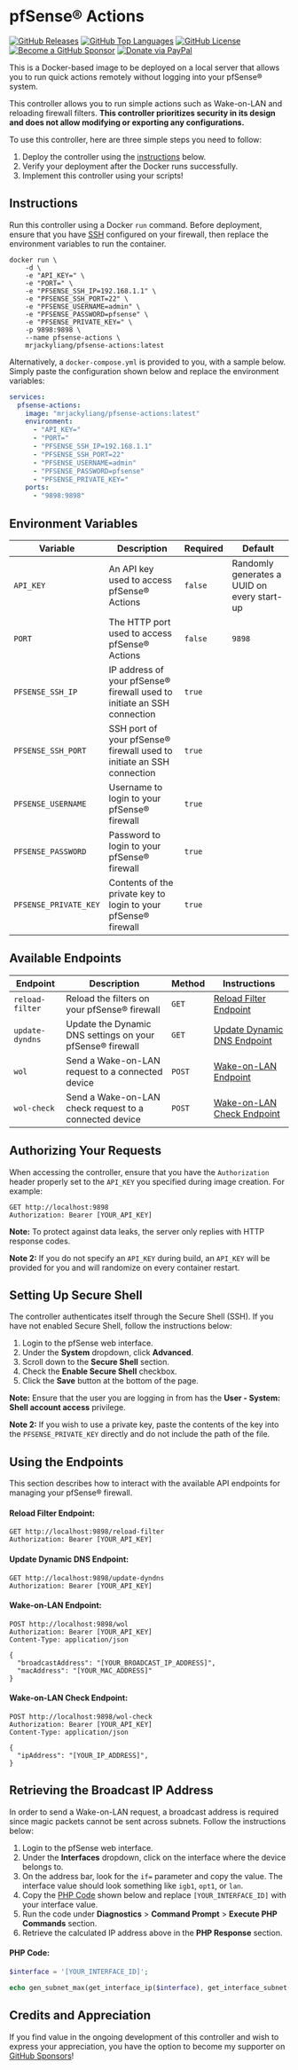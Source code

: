 pfSense® Actions
=================

[![GitHub Releases](https://img.shields.io/github/v/release/mrjackyliang/pfsense-actions?style=flat-square&logo=github&logoColor=%23ffffff&color=%23b25da6)](https://github.com/mrjackyliang/pfsense-actions/releases)
[![GitHub Top Languages](https://img.shields.io/github/languages/top/mrjackyliang/pfsense-actions?style=flat-square&logo=typescript&logoColor=%23ffffff&color=%236688c3)](https://github.com/mrjackyliang/pfsense-actions)
[![GitHub License](https://img.shields.io/github/license/mrjackyliang/pfsense-actions?style=flat-square&logo=googledocs&logoColor=%23ffffff&color=%2348a56a)](https://github.com/mrjackyliang/pfsense-actions/blob/main/LICENSE)
[![Become a GitHub Sponsor](https://img.shields.io/badge/github-sponsor-gray?style=flat-square&logo=githubsponsors&logoColor=%23ffffff&color=%23eaaf41)](https://github.com/sponsors/mrjackyliang)
[![Donate via PayPal](https://img.shields.io/badge/paypal-donate-gray?style=flat-square&logo=paypal&logoColor=%23ffffff&color=%23ce4a4a)](https://liang.nyc/paypal)

This is a Docker-based image to be deployed on a local server that allows you to run quick actions remotely without logging into your pfSense® system.

This controller allows you to run simple actions such as Wake-on-LAN and reloading firewall filters. __This controller prioritizes security in its design and does not allow modifying or exporting any configurations.__

To use this controller, here are three simple steps you need to follow:
1. Deploy the controller using the [instructions](#instructions) below.
2. Verify your deployment after the Docker runs successfully.
3. Implement this controller using your scripts!

## Instructions
Run this controller using a Docker `run` command. Before deployment, ensure that you have [SSH](#setting-up-secure-shell) configured on your firewall, then replace the environment variables to run the container.
```shell
docker run \
    -d \
    -e "API_KEY=" \
    -e "PORT=" \
    -e "PFSENSE_SSH_IP=192.168.1.1" \
    -e "PFSENSE_SSH_PORT=22" \
    -e "PFSENSE_USERNAME=admin" \
    -e "PFSENSE_PASSWORD=pfsense" \
    -e "PFSENSE_PRIVATE_KEY=" \
    -p 9898:9898 \
    --name pfsense-actions \
    mrjackyliang/pfsense-actions:latest
```

Alternatively, a `docker-compose.yml` is provided to you, with a sample below. Simply paste the configuration shown below and replace the environment variables:
```yaml
services:
  pfsense-actions:
    image: "mrjackyliang/pfsense-actions:latest"
    environment:
      - "API_KEY="
      - "PORT="
      - "PFSENSE_SSH_IP=192.168.1.1"
      - "PFSENSE_SSH_PORT=22"
      - "PFSENSE_USERNAME=admin"
      - "PFSENSE_PASSWORD=pfsense"
      - "PFSENSE_PRIVATE_KEY="
    ports:
      - "9898:9898"
```

## Environment Variables
| Variable              | Description                                                             | Required | Default                                     |
|-----------------------|-------------------------------------------------------------------------|----------|---------------------------------------------|
| `API_KEY`             | An API key used to access pfSense® Actions                              | `false`  | Randomly generates a UUID on every start-up |
| `PORT`                | The HTTP port used to access pfSense® Actions                           | `false`  | `9898`                                      |
| `PFSENSE_SSH_IP`      | IP address of your pfSense® firewall used to initiate an SSH connection | `true`   |                                             |
| `PFSENSE_SSH_PORT`    | SSH port of your pfSense® firewall used to initiate an SSH connection   | `true`   |                                             |
| `PFSENSE_USERNAME`    | Username to login to your pfSense® firewall                             | `true`   |                                             |
| `PFSENSE_PASSWORD`    | Password to login to your pfSense® firewall                             | `true`   |                                             |
| `PFSENSE_PRIVATE_KEY` | Contents of the private key to login to your pfSense® firewall          | `true`   |                                             |

## Available Endpoints
| Endpoint        | Description                                               | Method | Instructions                                                |
|-----------------|-----------------------------------------------------------|--------|-------------------------------------------------------------|
| `reload-filter` | Reload the filters on your pfSense® firewall              | `GET`  | [Reload Filter Endpoint](#reload-filter-endpoint)           |
| `update-dyndns` | Update the Dynamic DNS settings on your pfSense® firewall | `GET`  | [Update Dynamic DNS Endpoint](#update-dynamic-dns-endpoint) |
| `wol`           | Send a Wake-on-LAN request to a connected device          | `POST` | [Wake-on-LAN Endpoint](#wake-on-lan-endpoint)               |
| `wol-check`     | Send a Wake-on-LAN check request to a connected device    | `POST` | [Wake-on-LAN Check Endpoint](#wake-on-lan-check-endpoint)   |

## Authorizing Your Requests
When accessing the controller, ensure that you have the `Authorization` header properly set to the `API_KEY` you specified during image creation. For example:

```http request
GET http://localhost:9898
Authorization: Bearer [YOUR_API_KEY]
```

__Note:__ To protect against data leaks, the server only replies with HTTP response codes.

__Note 2:__ If you do not specify an `API_KEY` during build, an `API_KEY` will be provided for you and will randomize on every container restart.

## Setting Up Secure Shell
The controller authenticates itself through the Secure Shell (SSH). If you have not enabled Secure Shell, follow the instructions below:

1. Login to the pfSense web interface.
2. Under the __System__ dropdown, click __Advanced__.
3. Scroll down to the __Secure Shell__ section.
4. Check the __Enable Secure Shell__ checkbox.
5. Click the __Save__ button at the bottom of the page.

__Note:__ Ensure that the user you are logging in from has the __User - System: Shell account access__ privilege.

__Note 2:__ If you wish to use a private key, paste the contents of the key into the `PFSENSE_PRIVATE_KEY` directly and do not include the path of the file.

## Using the Endpoints
This section describes how to interact with the available API endpoints for managing your pfSense® firewall.

#### Reload Filter Endpoint:
```http request
GET http://localhost:9898/reload-filter
Authorization: Bearer [YOUR_API_KEY]
```

#### Update Dynamic DNS Endpoint:
```http request
GET http://localhost:9898/update-dyndns
Authorization: Bearer [YOUR_API_KEY]
```

#### Wake-on-LAN Endpoint:
```http request
POST http://localhost:9898/wol
Authorization: Bearer [YOUR_API_KEY]
Content-Type: application/json

{
  "broadcastAddress": "[YOUR_BROADCAST_IP_ADDRESS]",
  "macAddress": "[YOUR_MAC_ADDRESS]"
}
```

#### Wake-on-LAN Check Endpoint:
```http request
POST http://localhost:9898/wol-check
Authorization: Bearer [YOUR_API_KEY]
Content-Type: application/json

{
  "ipAddress": "[YOUR_IP_ADDRESS]",
}
```

## Retrieving the Broadcast IP Address
In order to send a Wake-on-LAN request, a broadcast address is required since magic packets cannot be sent across subnets. Follow the instructions below:

1. Login to the pfSense web interface.
2. Under the __Interfaces__ dropdown, click on the interface where the device belongs to.
3. On the address bar, look for the `if=` parameter and copy the value. The interface value should look something like `igb1`, `opt1`, or `lan`.
4. Copy the [PHP Code](#php-code) shown below and replace `[YOUR_INTERFACE_ID]` with your interface value.
5. Run the code under __Diagnostics__ > __Command Prompt__ > __Execute PHP Commands__ section.
6. Retrieve the calculated IP address above in the __PHP Response__ section.

#### PHP Code:
```php
$interface = '[YOUR_INTERFACE_ID]';

echo gen_subnet_max(get_interface_ip($interface), get_interface_subnet($interface));
```

## Credits and Appreciation
If you find value in the ongoing development of this controller and wish to express your appreciation, you have the option to become my supporter on [GitHub Sponsors](https://github.com/sponsors/mrjackyliang)!

